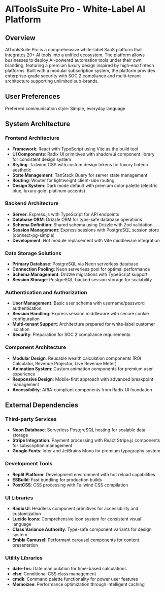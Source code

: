 # AIToolsSuite Pro - White-Label AI Platform

## Overview

AIToolsSuite Pro is a comprehensive white-label SaaS platform that integrates 20+ AI tools into a unified ecosystem. The platform allows businesses to deploy AI-powered automation tools under their own branding, featuring a premium luxury design inspired by high-end fintech platforms. Built with a modular subscription system, the platform provides enterprise-grade security with SOC 2 compliance and multi-tenant architecture supporting unlimited sub-brands.

## User Preferences

Preferred communication style: Simple, everyday language.

## System Architecture

### Frontend Architecture
- **Framework**: React with TypeScript using Vite as the build tool
- **UI Components**: Radix UI primitives with shadcn/ui component library for consistent design system
- **Styling**: Tailwind CSS with custom design tokens for luxury fintech aesthetic
- **State Management**: TanStack Query for server state management
- **Routing**: Wouter for lightweight client-side routing
- **Design System**: Dark mode default with premium color palette (electric blue, luxury gold, platinum accents)

### Backend Architecture
- **Server**: Express.js with TypeScript for API endpoints
- **Database ORM**: Drizzle ORM for type-safe database operations
- **Schema Definition**: Shared schema using Drizzle with Zod validation
- **Session Management**: Express sessions with PostgreSQL session store (connect-pg-simple)
- **Development**: Hot module replacement with Vite middleware integration

### Data Storage Solutions
- **Primary Database**: PostgreSQL via Neon serverless database
- **Connection Pooling**: Neon serverless pool for optimal performance
- **Schema Management**: Drizzle migrations with TypeScript support
- **Session Storage**: PostgreSQL-backed session storage for scalability

### Authentication and Authorization
- **User Management**: Basic user schema with username/password authentication
- **Session Handling**: Express session middleware with secure cookie configuration
- **Multi-tenant Support**: Architecture prepared for white-label customer isolation
- **Security**: Preparation for SOC 2 compliance requirements

### Component Architecture
- **Modular Design**: Reusable wealth calculation components (ROI Calculator, Revenue Projector, Live Revenue Meter)
- **Animation System**: Custom animation components for premium user experience
- **Responsive Design**: Mobile-first approach with advanced breakpoint management
- **Accessibility**: ARIA-compliant components from Radix UI foundation

## External Dependencies

### Third-party Services
- **Neon Database**: Serverless PostgreSQL hosting for scalable data storage
- **Stripe Integration**: Payment processing with React Stripe.js components for subscription management
- **Google Fonts**: Inter and JetBrains Mono for premium typography system

### Development Tools
- **Replit Platform**: Development environment with hot reload capabilities
- **ESBuild**: Fast bundling for production builds
- **PostCSS**: CSS processing with Tailwind CSS compilation

### UI Libraries
- **Radix UI**: Headless component primitives for accessibility and customization
- **Lucide Icons**: Comprehensive icon system for consistent visual language
- **Class Variance Authority**: Type-safe component variants for design system
- **Embla Carousel**: Performant carousel components for content presentation

### Utility Libraries
- **date-fns**: Date manipulation for time-based calculations
- **clsx**: Conditional CSS class management
- **cmdk**: Command palette functionality for power user features
- **Memoizee**: Performance optimization through intelligent caching